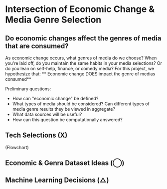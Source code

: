 # Intersection of Economic Change & Media Genre Selection
Do economic changes affect the genres of media that are consumed?
-----

As economic change occurs, what genres of media do we choose? When you're laid off, do you maintain the same habits in your media selections? Or do you lean on self-help, finance, or comedy media? For this project, we hypothesize that: 
** Economic change DOES impact the genre of medias consumed**

Preliminary questions: 
- How can "economic change" be defined?
- What types of media should be considered? Can different types of media genre results they be viewed in aggregate?
- What data sources will be useful?
- How can this question be computationally answered?

## Tech Selections (X)
(Flowchart)

## Economic & Genra Dataset Ideas (◯)

## Machine Learning Decisions (△)
